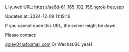 Lily_web URL: https://ae6d-61-165-102-156.ngrok-free.app

Updated at: 2024-12-09 11:19:16

If you cannot open this URL, the server might be down.

Please contact: 

goley04@foxmail.com Or Wechat:GL_yeaH